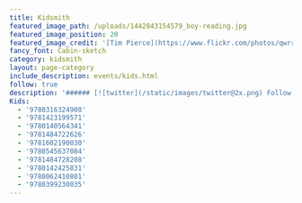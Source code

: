 ```yaml
---
title: Kidsmith
featured_image_path: /uploads/1442843154579_boy-reading.jpg
featured_image_position: 20
featured_image_credit: '[Tim Pierce](https://www.flickr.com/photos/qwrrty/)'
fancy_font: Cabin-sketch
category: kidsmith
layout: page-category
include_description: events/kids.html
follow: true
description: '###### [![twitter](/static/images/twitter@2x.png) Follow Kidsmith on Twitter](https://twitter.com/kidsmithbooks)'
Kids:
  - '9780316324908'
  - '9781423199571'
  - '9780140564341'
  - '9781484722626'
  - '9781602190030'
  - '9780545637084'
  - '9781484728208'
  - '9780142425831'
  - '9780062410801'
  - '9780399230035'
---
```


